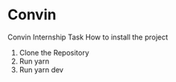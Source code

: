 # Convin
Convin Internship Task
How to install the project
1. Clone the Repository
2. Run yarn
3. Run yarn dev


